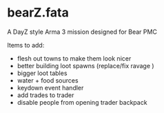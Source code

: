 # bearZ.fata
A DayZ style Arma 3 mission designed for Bear PMC

Items to add: 
- flesh out towns to make them look nicer
- better building loot spawns (replace/fix ravage )
- bigger loot tables
- water + food sources
- keydown event handler
- add trades to trader
- disable people from opening trader backpack